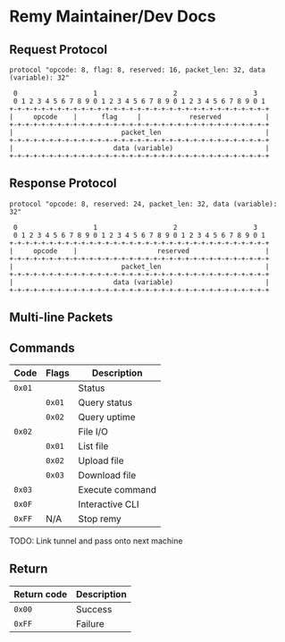 # Remy Maintainer/Dev Docs

## Request Protocol

`protocol "opcode: 8, flag: 8, reserved: 16, packet_len: 32, data (variable): 32"`

```
 0                   1                   2                   3
 0 1 2 3 4 5 6 7 8 9 0 1 2 3 4 5 6 7 8 9 0 1 2 3 4 5 6 7 8 9 0 1
+-+-+-+-+-+-+-+-+-+-+-+-+-+-+-+-+-+-+-+-+-+-+-+-+-+-+-+-+-+-+-+-+
|     opcode    |      flag     |            reserved           |
+-+-+-+-+-+-+-+-+-+-+-+-+-+-+-+-+-+-+-+-+-+-+-+-+-+-+-+-+-+-+-+-+
|                           packet_len                          |
+-+-+-+-+-+-+-+-+-+-+-+-+-+-+-+-+-+-+-+-+-+-+-+-+-+-+-+-+-+-+-+-+
|                         data (variable)                       |
+-+-+-+-+-+-+-+-+-+-+-+-+-+-+-+-+-+-+-+-+-+-+-+-+-+-+-+-+-+-+-+-+
```

## Response Protocol

`protocol "opcode: 8, reserved: 24, packet_len: 32, data (variable): 32"`

```
 0                   1                   2                   3
 0 1 2 3 4 5 6 7 8 9 0 1 2 3 4 5 6 7 8 9 0 1 2 3 4 5 6 7 8 9 0 1
+-+-+-+-+-+-+-+-+-+-+-+-+-+-+-+-+-+-+-+-+-+-+-+-+-+-+-+-+-+-+-+-+
|     opcode    |                    reserved                   |
+-+-+-+-+-+-+-+-+-+-+-+-+-+-+-+-+-+-+-+-+-+-+-+-+-+-+-+-+-+-+-+-+
|                           packet_len                          |
+-+-+-+-+-+-+-+-+-+-+-+-+-+-+-+-+-+-+-+-+-+-+-+-+-+-+-+-+-+-+-+-+
|                         data (variable)                       |
+-+-+-+-+-+-+-+-+-+-+-+-+-+-+-+-+-+-+-+-+-+-+-+-+-+-+-+-+-+-+-+-+
```

## Multi-line Packets



## Commands

| Code   | Flags  | Description     |
| ------ | ------ | --------------- |
| `0x01` |        | Status          |
|        | `0x01` | Query status    |
|        | `0x02` | Query uptime    |
| `0x02` |        | File I/O        |
|        | `0x01` | List file       |
|        | `0x02` | Upload file     |
|        | `0x03` | Download file   |
| `0x03` |        | Execute command |
| `0x0F` |        | Interactive CLI |
| `0xFF` | N/A    | Stop remy       |

TODO: Link tunnel and pass onto next machine

## Return

| Return code | Description |
| ----------- | ----------- |
| `0x00`      | Success     |
| `0xFF`      | Failure     |

